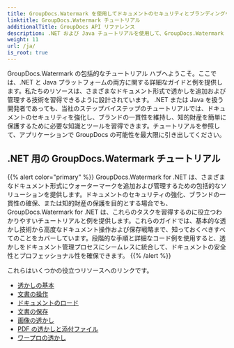 ```yaml
---
title: GroupDocs.Watermark を使用してドキュメントのセキュリティとブランディングをマスターする
linktitle: GroupDocs.Watermark チュートリアル
additionalTitle: GroupDocs API リファレンス
description: .NET および Java チュートリアルを使用して、GroupDocs.Watermark の機能を最大限に活用してください。文書のセキュリティとブランディングのための透かし技術をマスターします。
weight: 11
url: /ja/
is_root: true
---
```


GroupDocs.Watermark の包括的なチュートリアル ハブへようこそ。ここでは、.NET と Java プラットフォームの両方に関する詳細なガイドと例を提供します。私たちのリソースは、さまざまなドキュメント形式で透かしを追加および管理する技術を習得できるように設計されています。 .NET または Java を扱う開発者であっても、当社のステップバイステップのチュートリアルでは、ドキュメントのセキュリティを強化し、ブランドの一貫性を維持し、知的財産を簡単に保護するために必要な知識とツールを習得できます。チュートリアルを参照して、アプリケーションで GroupDocs の可能性を最大限に引き出してください。


## .NET 用の GroupDocs.Watermark チュートリアル
{{% alert color="primary" %}}
GroupDocs.Watermark for .NET は、さまざまなドキュメント形式にウォーターマークを追加および管理するための包括的なソリューションを提供します。ドキュメントのセキュリティの強化、ブランドの一貫性の確保、または知的財産の保護を目的とする場合でも、GroupDocs.Watermark for .NET は、これらのタスクを習得するのに役立つわかりやすいチュートリアルと例を提供します。これらのガイドでは、基本的な透かし技術から高度なドキュメント操作および保存戦略まで、知っておくべきすべてのことをカバーしています。段階的な手順と詳細なコード例を使用すると、透かしをドキュメント管理プロセスにシームレスに統合して、ドキュメントの安全性とプロフェッショナル性を確保できます。
{{% /alert %}}

これらはいくつかの役立つリソースへのリンクです。
 
- [透かしの基本](./net/watermarking-basics/)
- [文書の操作](./net/document-manipulation/)
- [ドキュメントのロード](./net/document-loadings/)
- [文書の保存](./net/document-savings/)
- [画像の透かし](./net/image-watermarkings/)
- [PDF の透かしと添付ファイル](./net/pdf-watermarking-attachments/)
- [ワープロの透かし](./net/word-processing-watermarkings/)

